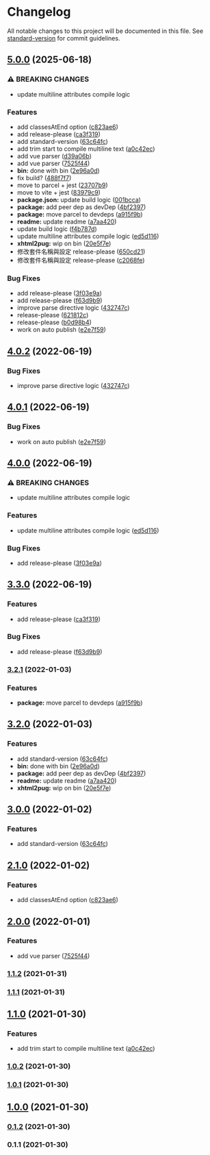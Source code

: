 # Changelog

All notable changes to this project will be documented in this file. See [standard-version](https://github.com/conventional-changelog/standard-version) for commit guidelines.

## [5.0.0](https://github.com/finpo/xhtml2pug/compare/v4.0.2...v5.0.0) (2025-06-18)


### ⚠ BREAKING CHANGES

* update multiline attributes compile logic

### Features

* add classesAtEnd option ([c823ae6](https://github.com/finpo/xhtml2pug/commit/c823ae65eae6aa3d456da7b9f3205aff2383c990))
* add release-please ([ca3f319](https://github.com/finpo/xhtml2pug/commit/ca3f319350d6e583437653f33f4c14a1614606a0))
* add standard-version ([63c64fc](https://github.com/finpo/xhtml2pug/commit/63c64fc0f757da45e0c87740ddebd17fb6bc60b7))
* add trim start to compile multiline text ([a0c42ec](https://github.com/finpo/xhtml2pug/commit/a0c42ecfeb59713067b509e58efc6a12409c0f5d))
* add vue parser ([d39a06b](https://github.com/finpo/xhtml2pug/commit/d39a06b46c37f92ba0328ab2006662ce668d09a8))
* add vue parser ([7525f44](https://github.com/finpo/xhtml2pug/commit/7525f447f9c1770dd71ec9417bd7325beab0b4f3))
* **bin:** done with bin ([2e96a0d](https://github.com/finpo/xhtml2pug/commit/2e96a0d59882f359726e6aaf873665be4100718e))
* fix build? ([488f7f7](https://github.com/finpo/xhtml2pug/commit/488f7f71c7690eadfc9041b46449e1180f3cc80c))
* move to parcel + jest ([23707b9](https://github.com/finpo/xhtml2pug/commit/23707b9a7161fd6d054a8ca197a2513d82e7f680))
* move to vite + jest ([83979c9](https://github.com/finpo/xhtml2pug/commit/83979c9cadfba367fca5cf1326947ee9016422f7))
* **package.json:** update build logic ([001bcca](https://github.com/finpo/xhtml2pug/commit/001bccae5990aa6e757a2439ded42ad6e95f71a5))
* **package:** add peer dep as devDep ([4bf2397](https://github.com/finpo/xhtml2pug/commit/4bf2397771011e0b291ba2562d444f715d2493e0))
* **package:** move parcel to devdeps ([a915f9b](https://github.com/finpo/xhtml2pug/commit/a915f9b0a205d18143a70750b32fa629950554b1))
* **readme:** update readme ([a7aa420](https://github.com/finpo/xhtml2pug/commit/a7aa4202584d547b8f6e1f843ccfac62b9f6bf9f))
* update build logic ([f4b787d](https://github.com/finpo/xhtml2pug/commit/f4b787dc15bcb0069838eee317e467fdfda2cafe))
* update multiline attributes compile logic ([ed5d116](https://github.com/finpo/xhtml2pug/commit/ed5d116181725b8875cea0f686a3a3de2d3ea6f2))
* **xhtml2pug:** wip on bin ([20e5f7e](https://github.com/finpo/xhtml2pug/commit/20e5f7e6cba5ac3b572350f983e199b33c5d6202))
* 修改套件名稱與設定 release-please ([650cd21](https://github.com/finpo/xhtml2pug/commit/650cd21ec68503352059caceb710e0f2da14dfd3))
* 修改套件名稱與設定 release-please ([c2068fe](https://github.com/finpo/xhtml2pug/commit/c2068fecd048ff4dc656ff0f2d0e409b255a62f2))


### Bug Fixes

* add release-please ([3f03e9a](https://github.com/finpo/xhtml2pug/commit/3f03e9a04012f8bc58ea1cd0e50c312b1534133a))
* add release-please ([f63d9b9](https://github.com/finpo/xhtml2pug/commit/f63d9b979fd3e20662bd2b561d4b0187c5c616dc))
* improve parse directive logic ([432747c](https://github.com/finpo/xhtml2pug/commit/432747c04b672f9d63693b6b1fa460541f83e7d0))
* release-please ([621812c](https://github.com/finpo/xhtml2pug/commit/621812c502e143708544226ca21327c4037063af))
* release-please ([b0d98b4](https://github.com/finpo/xhtml2pug/commit/b0d98b46c70af25e3e973394a3ec1ca941ec7036))
* work on auto publish ([e2e7f59](https://github.com/finpo/xhtml2pug/commit/e2e7f5962c4ba66c2c972a7ee4908f0a53f3598c))

## [4.0.2](https://github.com/dimensi/xhtml2pug/compare/v4.0.1...v4.0.2) (2022-06-19)


### Bug Fixes

* improve parse directive logic ([432747c](https://github.com/dimensi/xhtml2pug/commit/432747c04b672f9d63693b6b1fa460541f83e7d0))

## [4.0.1](https://github.com/dimensi/xhtml2pug/compare/v4.0.0...v4.0.1) (2022-06-19)


### Bug Fixes

* work on auto publish ([e2e7f59](https://github.com/dimensi/xhtml2pug/commit/e2e7f5962c4ba66c2c972a7ee4908f0a53f3598c))

## [4.0.0](https://github.com/dimensi/xhtml2pug/compare/v3.3.0...v4.0.0) (2022-06-19)


### ⚠ BREAKING CHANGES

* update multiline attributes compile logic

### Features

* update multiline attributes compile logic ([ed5d116](https://github.com/dimensi/xhtml2pug/commit/ed5d116181725b8875cea0f686a3a3de2d3ea6f2))


### Bug Fixes

* add release-please ([3f03e9a](https://github.com/dimensi/xhtml2pug/commit/3f03e9a04012f8bc58ea1cd0e50c312b1534133a))

## [3.3.0](https://github.com/dimensi/xhtml2pug/compare/v3.2.1...v3.3.0) (2022-06-19)


### Features

* add release-please ([ca3f319](https://github.com/dimensi/xhtml2pug/commit/ca3f319350d6e583437653f33f4c14a1614606a0))


### Bug Fixes

* add release-please ([f63d9b9](https://github.com/dimensi/xhtml2pug/commit/f63d9b979fd3e20662bd2b561d4b0187c5c616dc))

### [3.2.1](https://github.com/dimensi/xhtml2pug/compare/v3.2.0...v3.2.1) (2022-01-03)


### Features

* **package:** move parcel to devdeps ([a915f9b](https://github.com/dimensi/xhtml2pug/commit/a915f9b0a205d18143a70750b32fa629950554b1))

## [3.2.0](https://github.com/dimensi/xhtml2pug/compare/v3.0.0...v3.2.0) (2022-01-03)


### Features

* add standard-version ([63c64fc](https://github.com/dimensi/xhtml2pug/commit/63c64fc0f757da45e0c87740ddebd17fb6bc60b7))
* **bin:** done with bin ([2e96a0d](https://github.com/dimensi/xhtml2pug/commit/2e96a0d59882f359726e6aaf873665be4100718e))
* **package:** add peer dep as devDep ([4bf2397](https://github.com/dimensi/xhtml2pug/commit/4bf2397771011e0b291ba2562d444f715d2493e0))
* **readme:** update readme ([a7aa420](https://github.com/dimensi/xhtml2pug/commit/a7aa4202584d547b8f6e1f843ccfac62b9f6bf9f))
* **xhtml2pug:** wip on bin ([20e5f7e](https://github.com/dimensi/xhtml2pug/commit/20e5f7e6cba5ac3b572350f983e199b33c5d6202))

## [3.0.0](https://github.com/dimensi/xhtml2pug/compare/v2.1.0...v3.0.0) (2022-01-02)

### Features

- add standard-version ([63c64fc](https://github.com/dimensi/xhtml2pug/commit/63c64fc0f757da45e0c87740ddebd17fb6bc60b7))

## [2.1.0](https://github.com/dimensi/xhtml2pug/compare/v2.0.0...v2.1.0) (2022-01-02)

### Features

- add classesAtEnd option ([c823ae6](https://github.com/dimensi/xhtml2pug/commit/c823ae65eae6aa3d456da7b9f3205aff2383c990))

## [2.0.0](https://github.com/dimensi/xhtml2pug/compare/v1.1.2...v2.0.0) (2022-01-01)

### Features

- add vue parser ([7525f44](https://github.com/dimensi/xhtml2pug/commit/7525f447f9c1770dd71ec9417bd7325beab0b4f3))

### [1.1.2](https://github.com/dimensi/xhtml2pug/compare/v1.1.1...v1.1.2) (2021-01-31)

### [1.1.1](https://github.com/dimensi/xhtml2pug/compare/v1.1.0...v1.1.1) (2021-01-31)

## [1.1.0](https://github.com/dimensi/xhtml2pug/compare/v1.0.2...v1.1.0) (2021-01-30)

### Features

- add trim start to compile multiline text ([a0c42ec](https://github.com/dimensi/xhtml2pug/commit/a0c42ecfeb59713067b509e58efc6a12409c0f5d))

### [1.0.2](https://github.com/dimensi/xhtml2pug/compare/v1.0.1...v1.0.2) (2021-01-30)

### [1.0.1](https://github.com/dimensi/xhtml2pug/compare/v1.0.0...v1.0.1) (2021-01-30)

## [1.0.0](https://github.com/YOUR_GITHUB_USER_NAME/xhtml2pug/compare/v0.1.2...v1.0.0) (2021-01-30)

### [0.1.2](https://github.com/YOUR_GITHUB_USER_NAME/xhtml2pug/compare/v0.1.1...v0.1.2) (2021-01-30)

### 0.1.1 (2021-01-30)
